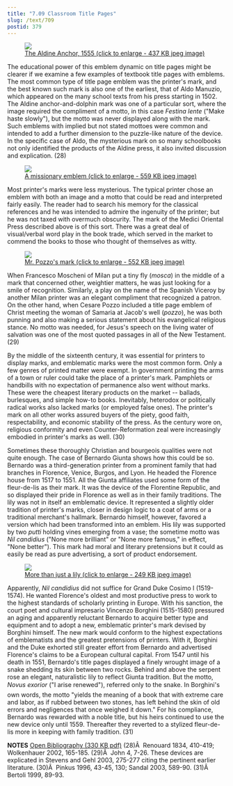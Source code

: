 ```yaml
---
title: "7.09 Classroom Title Pages"
slug: /text/709
postid: 379
---
```

<p style="text-align: center;"></p>


<figure class="mkdn-figure">
    <a href="/images_full//7.00_Chapter_Seven/HFS_016.01.jpg" class="mkdn-image-link">
    <img class="mkdn-image" src="/images_full//7.00_Chapter_Seven/HFS_016.01.jpg" />
    <figcaption class="mkdn-figcaption">The Aldine Anchor, 1555 (click to enlarge - 437 KB jpeg image)</figcaption>
    </a>
</figure>

The educational power of this emblem dynamic on title pages might be clearer if we examine a few examples of textbook title pages with emblems. The most common type of title page emblem was the printer's mark, and the best known such mark is also one of the earliest, that of Aldo Manuzio, which appeared on the many school texts from his press starting in 1502. The Aldine anchor-and-dolphin mark was one of a particular sort, where the image required the compliment of a motto, in this case <em>Festina lente</em> ("Make haste slowly"), but the motto was never displayed along with the mark. Such emblems with implied but not stated mottoes were common and intended to add a further dimension to the puzzle-like nature of the device. In the specific case of Aldo, the mysterious mark on so many schoolbooks not only identified the products of the Aldine press, it also invited discussion and explication. (28)
<p style="text-align: center;"></p>


<figure class="mkdn-figure">
    <a href="/images_full/7.00_Chapter_Seven/Wing-ZP-535.M4677,-Alphabetum-arabicum,-title-page.jpg" class="mkdn-image-link">
    <img class="mkdn-image" src="/images_full/7.00_Chapter_Seven/Wing-ZP-535.M4677,-Alphabetum-arabicum,-title-page.jpg" />
    <figcaption class="mkdn-figcaption">A missionary emblem (click to enlarge - 559 KB jpeg image)</figcaption>
    </a>
</figure>

Most printer's marks were less mysterious. The typical printer chose an emblem with both an image and a motto that could be read and interpreted fairly easily. The reader had to search his memory for the classical references and he was intended to admire the ingenuity of the printer; but he was not taxed with overmuch obscurity. The mark of the Medici Oriental Press described above is of this sort. There was a great deal of visual/verbal word play in the book trade, which served in the market to commend the books to those who thought of themselves as witty.
<p style="text-align: center;"></p>


<figure class="mkdn-figure">
    <a href="/images_full//7.00_Chapter_Seven/HFS_031.01.jpg" class="mkdn-image-link">
    <img class="mkdn-image" src="/images_full//7.00_Chapter_Seven/HFS_031.01.jpg" />
    <figcaption class="mkdn-figcaption">Mr. Pozzo's mark (click to enlarge - 552 KB jpeg image)</figcaption>
    </a>
</figure>

When Francesco Moscheni of Milan put a tiny fly (<em>mosca</em>) in the middle of a mark that concerned other, weightier matters, he was just looking for a smile of recognition. Similarly, a play on the name of the Spanish Viceroy by another Milan printer was an elegant compliment that recognized a patron. On the other hand, when Cesare Pozzo included a title page emblem of Christ meeting the woman of Samaria at Jacob's well (<em>pozzo</em>), he was both punning and also making a serious statement about his evangelical religious stance. No motto was needed, for Jesus's speech on the living water of salvation was one of the most quoted passages in all of the New Testament. (29)

By the middle of the sixteenth century, it was essential for printers to display marks, and emblematic marks were the most common form. Only a few genres of printed matter were exempt. In government printing the arms of a town or ruler could take the place of a printer's mark. Pamphlets or handbills with no expectation of permanence also went without marks. These were the cheapest literary products on the market -- ballads, burlesques, and simple how-to books. Inevitably, heterodox or politically radical works also lacked marks (or employed false ones). The printer's mark on all other works assured buyers of the piety, good faith, respectability, and economic stability of the press. As the century wore on, religious conformity and even Counter-Reformation zeal were increasingly embodied in printer's marks as well. (30)

Sometimes these thoroughly Christian and bourgeois qualities were not quite enough. The case of Bernardo Giunta shows how this could be so. Bernardo was a third-generation printer from a prominent family that had branches in Florence, Venice, Burgos, and Lyon. He headed the Florence house from 1517 to 1551. All the Giunta affiliates used some form of the fleur-de-lis as their mark. It was the device of the Florentine Republic, and so displayed their pride in Florence as well as in their family traditions. The lily was not in itself an emblematic device. It represented a slightly older tradition of printer's marks, closer in design logic to a coat of arms or a traditional merchant's hallmark. Bernardo himself, however, favored a version which had been transformed into an emblem. His lily was supported by two <em>putti</em> holding vines emerging from a vase; the sometime motto was <em>Nil candidius</em> ("None more brilliant" or "None more famous," in effect, "None better"). This mark had moral and literary pretensions but it could as easily be read as pure advertising, a sort of product endorsement.
<p style="text-align: center;"></p>


<figure class="mkdn-figure">
    <a href="/images_full//7.00_Chapter_Seven/HFS_030.01.jpg" class="mkdn-image-link">
    <img class="mkdn-image" src="/images_full//7.00_Chapter_Seven/HFS_030.01.jpg" />
    <figcaption class="mkdn-figcaption">More than just a lily (click to enlarge - 249 KB jpeg image)</figcaption>
    </a>
</figure>

Apparently, <em>Nil candidius</em> did not suffice for Grand Duke Cosimo I (1519-1574). He wanted Florence's oldest and most productive press to work to the highest standards of scholarly printing in Europe. With his sanction, the court poet and cultural impresario Vincenzo Borghini (1515-1580) pressured an aging and apparently reluctant Bernardo to acquire better type and equipment and to adopt a new, emblematic printer's mark devised by Borghini himself. The new mark would conform to the highest expectations of emblematists and the greatest pretensions of printers. With it, Borghini and the Duke exhorted still greater effort from Bernardo and advertised Florence's claims to be a European cultural capital. From 1547 until his death in 1551, Bernardo's title pages displayed a finely wrought image of a snake shedding its skin between two rocks. Behind and above the serpent rose an elegant, naturalistic lily to reflect Giunta tradition. But the motto, <em>Novus exorior</em> ("I arise renewed"), referred only to the snake. In Borghini's own words, the motto "yields the meaning of a book that with extreme care and labor, as if rubbed between two stones, has left behind the skin of old errors and negligences that once weighed it down." For his compliance, Bernardo was rewarded with a noble title, but his heirs continued to use the new device only until 1559. Thereafter they reverted to a stylized fleur-de-lis more in keeping with family tradition. (31)

<strong>NOTES</strong>
<a href="http://www.humanismforsale.org/bibliography.pdf" target="new">Open Bibliography (330 KB pdf)</a>
(28)Â  Renouard 1834, 410-419; Wolkenhauer 2002, 165-185.
(29)Â  John 4, 7-26. These devices are explicated in Stevens and Gehl 2003, 275-277 citing the pertinent earlier literature.
(30)Â  Pinkus 1996, 43-45, 130; Sandal 2003, 589-90.
(31)Â  Bertoli 1999, 89-93.
